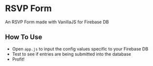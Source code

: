 # RSVP Form
An RSVP Form made with VanillaJS for Firebase DB

## How To Use
- Open `app.js` to input the config values specific to your Firebase DB
- Test to see if entries are being submitted into the database
- Profit!
